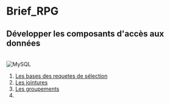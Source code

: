 # Brief_RPG
## Développer les composants d'accès aux données  
&nbsp;&nbsp;  
![MySQL](https://img.shields.io/badge/mysql-%2300f.svg?style=for-the-badge&logo=mysql&logoColor=white)  

1. [Les bases des requetes de sélection](./profile/pdf/1-RequetesDeBase.pdf)  
2. [Les jointures](./profile/pdf/2-Les_jointures.pdf)  
3. [Les groupements ](./profile/pdf/3-Les_jgroupements.pdf)
4. 
                                                
